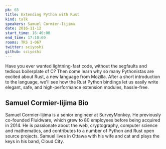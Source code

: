 ```yaml
---
pk: 65
title: Extending Python with Rust
kind: talk
speakers: Samuel Cormier-Iijima
date: 2016-11-12
start_time: 16:40:00
end_time: 17:10:00
rooms: TRS 1-067
twitter: sciyoshi
github: sciyoshi
---
```


Have you ever wanted lightning-fast code, without the segfaults and tedious boilerplate of C? Then come learn why so many Pythonistas are excited about Rust, a new language from Mozilla. After a short introduction to the language, we'll see how the Rust Python bindings let us easily write elegant, safe, and high-performance extension modules, hassle-free.

## Samuel Cormier-Iijima Bio

Samuel Cormier-Iijima is a senior engineer at SurveyMonkey. He previously co-founded Fluidware, which grew to 80 employees before being acquired in 2014. He is passionate about the web, cryptography, computer science and mathematics, and contributes to a number of Python and Rust open source projects. Samuel lives in Ottawa with his wife and cat and plays the keys in his band, Cloud City.

